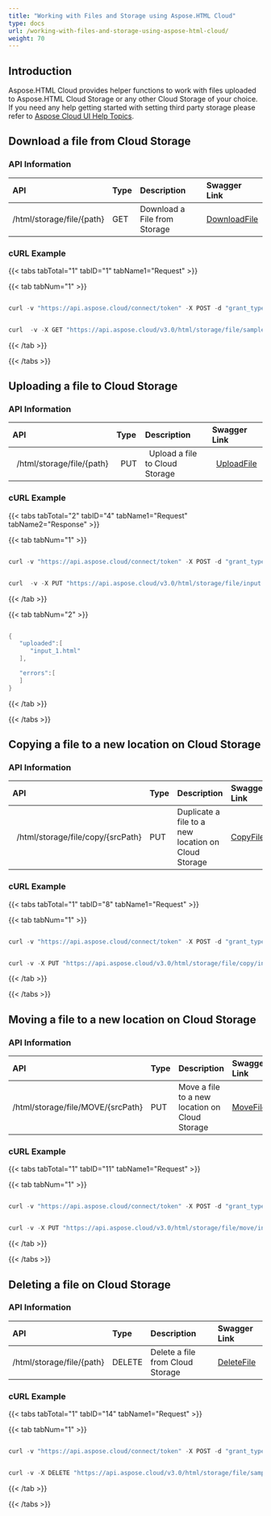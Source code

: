 ```yaml
---
title: "Working with Files and Storage using Aspose.HTML Cloud"
type: docs
url: /working-with-files-and-storage-using-aspose-html-cloud/
weight: 70
---
```


## **Introduction**
Aspose.HTML Cloud provides helper functions to work with files uploaded to Aspose.HTML Cloud Storage or any other Cloud Storage of your choice. If you need any help getting started with setting third party storage please refer to [Aspose Cloud UI Help Topics](https://docs.aspose.cloud/total/aspose-cloud-ui-help-topics/).

## **Download a file from Cloud Storage**
### **API Information**

|**API**|**Type**|**Description**|**Swagger Link**|
| :- | :- | :- | :- |
|/html/storage/file/{path}|GET|Download a File from Storage|[DownloadFile](https://apireference.aspose.cloud/html/#/File/DownloadFile)|

### **cURL Example**
{{< tabs tabTotal="1" tabID="1" tabName1="Request" >}}

{{< tab tabNum="1" >}}

```java

curl -v "https://api.aspose.cloud/connect/token" -X POST -d "grant_type=client_credentials&client_id=XXXXX&client_secret=XXXXX" -H "Content-Type: application/x-www-form-urlencoded" -H "Accept: application/json"

```

```java

curl  -v -X GET "https://api.aspose.cloud/v3.0/html/storage/file/sample.html" -H "Content-Type: application/json"

```

{{< /tab >}}

{{< /tabs >}}

## **Uploading a file to Cloud Storage**
### **API Information**

| **API** | **Type** | **Description** | **Swagger Link** |
| :- | :- | :- | :- |
|` `/html/storage/file/{path}|` `PUT|` `Upload a file to Cloud Storage|` `[UploadFile](https://apireference.aspose.cloud/html/#/File/UploadFile)|

### **cURL Example**
{{< tabs tabTotal="2" tabID="4" tabName1="Request" tabName2="Response" >}}

{{< tab tabNum="1" >}}

```java

curl -v "https://api.aspose.cloud/connect/token" -X POST -d "grant_type=client_credentials&client_id=XXXXXX&client_secret=XXXXXX" -H "Content-Type: application/x-www-form-urlencoded" -H "Accept: application/json"

```

```java

curl  -v -X PUT "https://api.aspose.cloud/v3.0/html/storage/file/input.html" -H "Content-Type:application/octet-stream" 

```

{{< /tab >}}

{{< tab tabNum="2" >}}

```java

{
   "uploaded":[
      "input_1.html"
   ],

   "errors":[
   ]
}

```

{{< /tab >}}

{{< /tabs >}}

## **Copying a file to a new location on Cloud Storage**
### **API Information**

|**API**|**Type**|**Description**|**Swagger Link**|
| :- | :- | :- | :- |
|` `/html/storage/file/copy/{srcPath}|PUT|Duplicate a file to a new location on Cloud Storage|[CopyFile](https://apireference.aspose.cloud/html/#/File/CopyFile)|

### **cURL Example**
{{< tabs tabTotal="1" tabID="8" tabName1="Request" >}}

{{< tab tabNum="1" >}}

```java

curl -v "https://api.aspose.cloud/connect/token" -X POST -d "grant_type=client_credentials&client_id=XXXXX&client_secret=XXXXX" -H "Content-Type: application/x-www-form-urlencoded" -H "Accept: application/json"

```

```java

curl -v -X PUT "https://api.aspose.cloud/v3.0/html/storage/file/copy/input.html" -H "Content-Type:application/json" 

```

{{< /tab >}}

{{< /tabs >}}

## **Moving a file to a new location on Cloud Storage**
### **API Information**

|**API**|**Type**|**Description**|**Swagger Link**|
| :- | :- | :- | :- |
|/html/storage/file/MOVE/{srcPath}|PUT|Move a file to a new location on Cloud Storage|[MoveFile](https://apireference.aspose.cloud/html/#/File/MoveFile)|

### **cURL Example**
{{< tabs tabTotal="1" tabID="11" tabName1="Request" >}}

{{< tab tabNum="1" >}}


```java

curl -v "https://api.aspose.cloud/connect/token" -X POST -d "grant_type=client_credentials&client_id=XXXXX&client_secret=XXXXX -H "Content-Type: application/x-www-form-urlencoded" -H "Accept: application/json"

```

```java

curl -v -X PUT "https://api.aspose.cloud/v3.0/html/storage/file/move/input.html" -H "Content-Type:application/json"

```

{{< /tab >}}

{{< /tabs >}}

## **Deleting a file on Cloud Storage**
### **API Information**

|**API**|**Type**|**Description**|**Swagger Link**|
| :- | :- | :- | :- |
|/html/storage/file/{path}|DELETE|Delete a file from Cloud Storage|[DeleteFile](https://apireference.aspose.cloud/html/#/File/DeleteFile)|

### **cURL Example**
{{< tabs tabTotal="1" tabID="14" tabName1="Request" >}}

{{< tab tabNum="1" >}}


```java

curl -v "https://api.aspose.cloud/connect/token" -X POST -d "grant_type=client_credentials&client_id=XXXXX&client_secret=XXXXX" -H "Content-Type: application/x-www-form-urlencoded" -H "Accept: application/json"

```

```java

curl -v -X DELETE "https://api.aspose.cloud/v3.0/html/storage/file/sample.html" -H "Content-Type:application/json" 
```

{{< /tab >}}

{{< /tabs >}}
